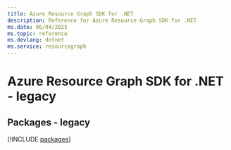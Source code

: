 ```yaml
---
title: Azure Resource Graph SDK for .NET
description: Reference for Azure Resource Graph SDK for .NET
ms.date: 06/04/2025
ms.topic: reference
ms.devlang: dotnet
ms.service: resourcegraph
---
```

# Azure Resource Graph SDK for .NET - legacy
## Packages - legacy
[!INCLUDE [packages](resource-graph-index.md)]